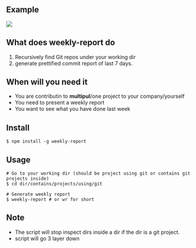 ## Example

![](http://g.recordit.co/svlsBqYHni.gif)

## What does weekly-report do

1. Recursively find Git repos under your working dir
1. generate prettified commit report of last 7 days.

## When will you need it

- You are contributin to **multipul**/one project to your company/yourself
- You need to present a weekly report
- You want to see what you have done last week

## Install

```
$ npm install -g weekly-report
```

## Usage

```
# Go to your working dir (should be project using git or contains git projects inside)
$ cd dir/contains/projects/using/git

# Generate weekly report
$ weekly-report # or wr for short
```

## Note

- The script will stop inspect dirs inside a dir if the dir is a git project.
- script will go 3 layer down